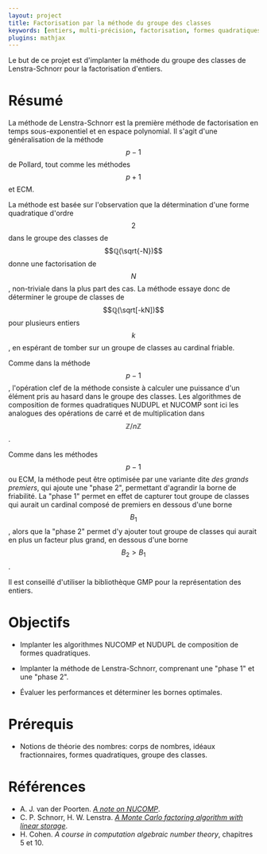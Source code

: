 ```yaml
---
layout: project
title: Factorisation par la méthode du groupe des classes
keywords: [entiers, multi-précision, factorisation, formes quadratiques]
plugins: mathjax
---
```


Le but de ce projet est d'implanter la méthode du groupe des classes
de Lenstra-Schnorr pour la factorisation d'entiers.

# Résumé

La méthode de Lenstra-Schnorr est la première méthode de factorisation
en temps sous-exponentiel et en espace polynomial. Il s'agit d'une
généralisation de la méthode $$p-1$$ de Pollard, tout comme les
méthodes $$p+1$$ et ECM.

La méthode est basée sur l'observation que la détermination d'une
forme quadratique d'ordre $$2$$ dans le groupe des classes de
$$ℚ(\sqrt{-N})$$ donne une factorisation de $$N$$, non-triviale dans
la plus part des cas. La méthode essaye donc de déterminer le groupe
de classes de $$ℚ(\sqrt[-kN])$$ pour plusieurs entiers $$k$$, en
espérant de tomber sur un groupe de classes au cardinal friable.

Comme dans la méthode $$p-1$$, l'opération clef de la méthode consiste
à calculer une puissance d'un élément pris au hasard dans le groupe
des classes. Les algorithmes de composition de formes quadratiques
NUDUPL et NUCOMP sont ici les analogues des opérations de carré et de
multiplication dans $$ℤ/nℤ$$.

Comme dans les méthodes $$p-1$$ ou ECM, la méthode peut être optimisée
par une variante dite *des grands premiers*, qui ajoute une "phase 2",
permettant d'agrandir la borne de friabilité. La "phase 1" permet en
effet de capturer tout groupe de classes qui aurait un cardinal
composé de premiers en dessous d'une borne $$B_1$$, alors que la
"phase 2" permet d'y ajouter tout groupe de classes qui aurait en plus
un facteur plus grand, en dessous d'une borne $$B_2>B_1$$.

Il est conseillé d'utiliser la bibliothèque GMP pour la représentation
des entiers.

# Objectifs

- Implanter les algorithmes NUCOMP et NUDUPL de composition de formes
  quadratiques.

- Implanter la méthode de Lenstra-Schnorr, comprenant une "phase 1" et
  une "phase 2".

- Évaluer les performances et déterminer les bornes optimales.

# Prérequis

- Notions de théorie des nombres: corps de nombres, idéaux
  fractionnaires, formes quadratiques, groupe des classes.

# Références

- A. J. van der Poorten.
  [*A note on NUCOMP*](http://www.ams.org/journals/mcom/2003-72-244/S0025-5718-03-01518-7/S0025-5718-03-01518-7.pdf).
- C. P. Schnorr, H. W. Lenstra.
  [*A Monte Carlo factoring algorithm with linear storage*](http://www.ams.org/journals/mcom/1984-43-167/S0025-5718-1984-0744939-5/S0025-5718-1984-0744939-5.pdf).
- H. Cohen.  *A course in computation algebraic number theory*,
  chapitres 5 et 10.

